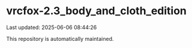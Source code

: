 # vrcfox-2.3_body_and_cloth_edition

Last updated: 2025-06-06 08:44:26

This repository is automatically maintained.
